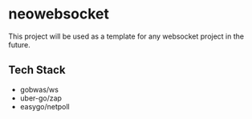 # neowebsocket

This project will be used as a template for any websocket project in the future.

## Tech Stack
- gobwas/ws
- uber-go/zap
- easygo/netpoll
